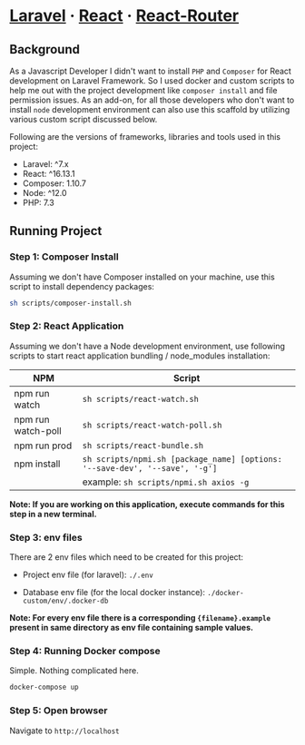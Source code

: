 # [Laravel](https://laravel.com/) &middot; [React](https://reactjs.org/) &middot; [React-Router](https://reacttraining.com/react-router/)

## Background

As a Javascript Developer I didn't want to install `PHP` and `Composer` for React development on Laravel Framework. So I used docker and custom scripts to help me out with the project development like `composer install` and file permission issues. As an add-on, for all those developers who don't want to install `node` development  environment can also use this scaffold by utilizing various custom script discussed below.

Following are the versions of frameworks, libraries and tools used in this project:

- Laravel: ^7.x
- React: ^16.13.1
- Composer: 1.10.7
- Node: ^12.0
- PHP: 7.3

## Running Project

### Step 1: Composer Install

Assuming we don't have Composer installed on your machine, use this script to install dependency packages:

```bash
sh scripts/composer-install.sh
```

### Step 2: React Application

Assuming we don't have a Node development environment, use following scripts to start react application bundling / node_modules installation:

| NPM | Script |
|--|--|
|npm run watch | `sh scripts/react-watch.sh`|
|npm run watch-poll | `sh scripts/react-watch-poll.sh`|
|npm run prod | `sh scripts/react-bundle.sh`|
|npm install | `sh scripts/npmi.sh [package_name] [options: '--save-dev', '--save', '-g']`|
| | example: `sh scripts/npmi.sh axios -g`|

**Note: If you are working on this application, execute commands for this step in a new terminal.**

### Step 3: env files

There are 2 env files which need to be created for this project:

- Project env file (for laravel):
`./.env`

- Database env file (for the local docker instance):
`./docker-custom/env/.docker-db`

**Note: For every env file there is a corresponding `{filename}.example` present in same directory as env file containing sample values.**

### Step 4: Running Docker compose

Simple. Nothing complicated here.

```bash
docker-compose up
```

### Step 5: Open browser

Navigate to `http://localhost`
